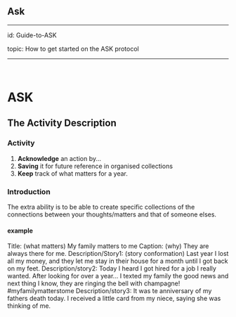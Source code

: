 ## Ask


----------

id: Guide-to-ASK

topic: How to get started on the ASK protocol

----------

​

# ASK

## The Activity Description

### Activity

1. **Acknowledge** an action by...
2. **Saving** it for future reference in organised collections
3. **Keep** track of what matters for a year.

### Introduction

The extra ability is to be able to create specific collections of the connections between your thoughts/matters and that of someone elses.

#### example
Title: (what matters) My family matters to me
Caption: (why) They are always there for me.
Description/Story1: (story conformation) Last year I lost all my money, and they let me stay in their house for a month until I got back on my feet.
Description/story2: Today I heard I got hired for a job I really wanted. After looking for over a year... I texted my family the good news and next thing I know, they are ringing the bell with champagne! #myfamilymatterstome
Description/story3: It was te anniversary of my fathers death today. I received a little card from my niece, saying she was thinking of me.


